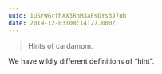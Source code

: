 ```yaml
---
uuid: 1USrWGrfhXX3RhM3aFsDYs3J7ub
date: 2019-12-03T08:14:27.000Z
---
```


> Hints of cardamom.

We have wildly different definitions of “hint”.